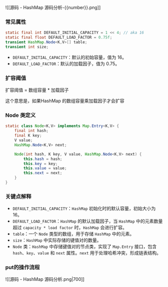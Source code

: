 
![[源码 - HashMap 源码分析-{{number}}.png]]
### 常见属性
```java
static final int DEFAULT_INITIAL_CAPACITY = 1 << 4; // aka 16
static final float DEFAULT_LOAD_FACTOR = 0.75f;
transient HashMap.Node<K,V>[] table;
transient int size;
```

- `DEFAULT_INITIAL_CAPACITY`：默认的初始容量，值为 16。
- `DEFAULT_LOAD_FACTOR`：默认的加载因子，值为 0.75。

### 扩容阈值
扩容阈值 = 数组容量 * 加载因子

这个意思是，如果HashMap 的数组容量乘加载因子才会扩容

### Node 类定义
```java
static class Node<K,V> implements Map.Entry<K,V> {
    final int hash;
    final K key;
    V value;
    HashMap.Node<K,V> next;

    Node(int hash, K key, V value, HashMap.Node<K,V> next) {
        this.hash = hash;
        this.key = key;
        this.value = value;
        this.next = next;
    }
}
```

### 关键点解释
- `DEFAULT_INITIAL_CAPACITY`：`HashMap` 初始化时的默认容量，初始大小为 16。
- `DEFAULT_LOAD_FACTOR`：`HashMap` 的默认加载因子，当 `HashMap` 中的元素数量超过 `capacity * load factor` 时，`HashMap` 会进行扩容。
- `table`：一个 `Node` 类型的数组，用于存储 `HashMap` 中的元素。
- `size`：`HashMap` 中实际存储的键值对的数量。
- `Node` 类：`HashMap` 中存储键值对的节点类，实现了 `Map.Entry` 接口，包含 `hash`、`key`、`value` 和 `next` 属性。`next` 用于处理哈希冲突，形成链表结构。


### put的操作流程
![[源码 - HashMap 源码分析.png|700]]